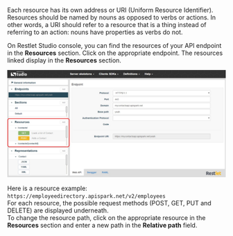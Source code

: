 Each resource has its own address or URI (Uniform Resource Identifier). Resources should be named by nouns as opposed to verbs or actions. In other words, a URI should refer to a resource that is a thing instead of referring to an action: nouns have properties as verbs do not.  

On Restlet Studio console, you can find the resources of your API endpoint in the **Resources** section. Click on the appropriate endpoint. The resources linked display in the **Resources** section.

![Resources section](images/03.jpg "Resources section")
  
Here is a resource example: `https://employeedirectory.apispark.net/v2/employees`  
For each resource, the possible request methods (POST, GET, PUT and DELETE) are displayed underneath.  
To change the resource path, click on the appropriate resource in the **Resources** section and enter a new path in the **Relative path** field.